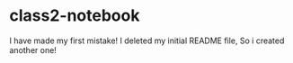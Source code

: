 # class2-notebook
I have made my first mistake! 
I deleted my initial README file,
So i created another one! 
